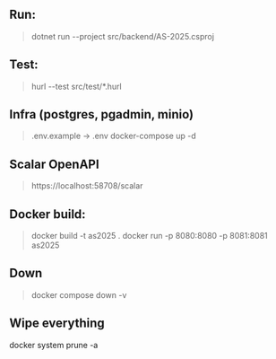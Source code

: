 
## Run:
> dotnet run --project src/backend/AS-2025.csproj

## Test:
> hurl --test src/test/*.hurl

## Infra (postgres, pgadmin, minio)
> .env.example -> .env
> docker-compose up -d

## Scalar OpenAPI
> https://localhost:58708/scalar

## Docker build:
> docker build -t as2025 .
> docker run -p 8080:8080 -p 8081:8081 as2025

## Down

> docker compose down -v

## Wipe everything

docker system prune -a